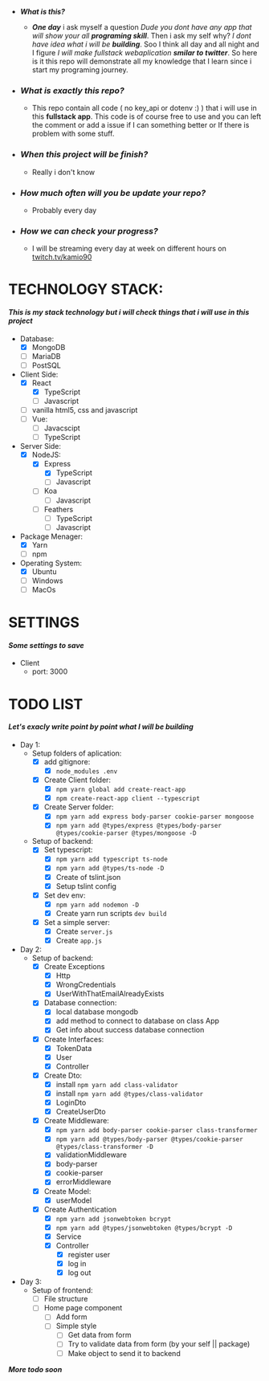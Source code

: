 * ***What is this?***

  * ***One day*** i ask myself a question _Dude you dont have any app that will show your all **programing skill**_. Then i ask my self why? _I dont have idea what i will be **building**_. Soo I think all day and all night and I figure _I will make fullstack webaplication **smilar to twitter**_. So here is it this repo will demonstrate all my knowledge that I learn since i start my programing journey.

* ### ***What is exactly this repo?***

  * This repo contain all code ( no key_api or dotenv :) ) that i will use in this **fullstack app**. This code is of course free to use and you can left the comment or add a issue if I can something better or If there is problem with some stuff.
  
* ### ***When this project will be finish?***
  * Really i don't know 
  
* ### ***How much often will you be update your repo?***
  * Probably every day

* ### ***How we can check your progress?***
  * I will be streaming every day at week on different hours on [twitch.tv/kamio90](https://www.twitch.tv/kamio90)

# TECHNOLOGY STACK:
#### _This is my stack technology but i will check things that i will use in this project_
* Database: 
  * [x] MongoDB
  * [ ] MariaDB
  * [ ] PostSQL
* Client Side:
  * [x] React
    * [x] TypeScript
    * [ ] Javascript
  * [ ] vanilla html5, css and javascript
  * [ ] Vue:
    * [ ] Javacscipt
    * [ ] TypeScript
* Server Side:
  * [x] NodeJS:
    * [x] Express
      * [x] TypeScript
      * [ ] Javascript
    * [ ] Koa
      * [ ] Javascript
    * [ ] Feathers
      * [ ] TypeScript
      * [ ] Javascript
* Package Menager:
  * [x] Yarn
  * [ ] npm
* Operating System:
  * [x] Ubuntu
  * [ ] Windows
  * [ ] MacOs

# SETTINGS
#### _Some settings to save_
* Client
  * port: 3000

# TODO LIST
#### _Let's exacly write point by point what I will be building_

* Day 1:
  * Setup folders of aplication:
    * [x] add gitignore:
      * [x] ```node_modules .env```
    * [x] Create Client folder:
      * [x] ```npm yarn global add create-react-app ```
      * [x] ```npm create-react-app client --typescript ```
    * [x] Create Server folder:
      * [x] ```npm yarn add express body-parser cookie-parser mongoose ```
      * [x] ```npm yarn add @types/express @types/body-parser @types/cookie-parser @types/mongoose -D ```
  * Setup of backend:
    * [x] Set typescript:
        * [x] ```npm yarn add typescript ts-node ```
        * [x] ```npm yarn add @types/ts-node -D ```
        * [x] Create of tslint.json
        * [x] Setup tslint config
    * [x] Set dev env:
        * [x] ```npm yarn add nodemon -D ```
        * [x] Create yarn run scripts ``` dev build ```
    * [x] Set a simple server:
        * [x]  Create ``` server.js ```
        * [x] Create ``` app.js ```
* Day 2:
    * Setup of backend:
        * [x] Create Exceptions
          * [x] Http
          * [x] WrongCredentials
          * [x] UserWithThatEmailAlreadyExists
        * [x] Database connection:
            * [x] local database mongodb
            * [x] add method to connect to database on class App
            * [x] Get info about success database connection
        * [x] Create Interfaces:
          * [x] TokenData
          * [x] User
          * [x] Controller
        * [x] Create Dto: 
          * [x] install ```npm yarn add class-validator ```
          * [x] install ```npm yarn add @types/class-validator ```
          * [x] LoginDto
          * [x] CreateUserDto
        * [x] Create Middleware: 
          * [x] ```npm yarn add body-parser cookie-parser class-transformer```
          * [x] ```npm yarn add @types/body-parser @types/cookie-parser @types/class-transformer -D``` 
          * [x] validationMiddleware
          * [x] body-parser
          * [x] cookie-parser
          * [x] errorMiddleware
        * [x] Create Model:
          * [x] userModel
        * [x] Create Authentication
          * [x] ```npm yarn add jsonwebtoken bcrypt```
          * [x] ```npm yarn add @types/jsonwebtoken @types/bcrypt -D``` 
          * [x] Service
          * [x] Controller
            * [x] register user
            * [x] log in
            * [x] log out

* Day 3:
  * Setup of frontend:
    * [ ] File structure
    * [ ] Home page component
      * [ ] Add form 
      * [ ] Simple style
          * [ ] Get data from form
          * [ ] Try to validate data from form (by your self || package)
          * [ ] Make object to send it to backend

***More todo soon***
